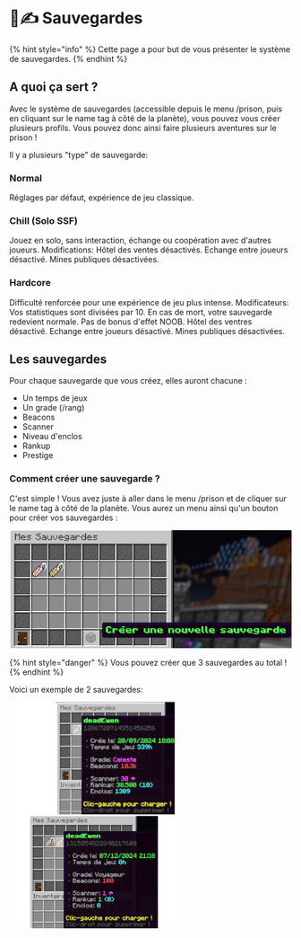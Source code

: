 # 📃✍️​ Sauvegardes

{% hint style="info" %} Cette page a pour but de vous présenter le système de sauvegardes. {% endhint %}

## A quoi ça sert ?
Avec le système de sauvegardes (accessible depuis le menu /prison, puis en cliquant sur le name tag à côté de la planète), vous pouvez vous créer plusieurs profils.
Vous pouvez donc ainsi faire plusieurs aventures sur le prison !

Il y a plusieurs "type" de sauvegarde:

### Normal
Réglages par défaut, expérience de jeu classique.

### Chill (Solo SSF)
Jouez en solo, sans interaction, échange ou coopération avec d'autres joueurs.
Modifications:
Hôtel des ventes désactivés.
Echange entre joueurs désactivé.
Mines publiques désactivées.

### Hardcore
Difficulté renforcée pour une expérience de jeu plus intense.
Modificateurs:
Vos statistiques sont divisées par 10.
En cas de mort, votre sauvegarde redevient normale.
Pas de bonus d'effet NOOB.
Hôtel des ventres désactivé.
Echange entre joueurs désactivé.
Mines publiques désactivées.

## Les sauvegardes
Pour chaque sauvegarde que vous créez, elles auront chacune :
- Un temps de jeux
- Un grade (/rang)
- Beacons
- Scanner
- Niveau d'enclos
- Rankup
- Prestige

### Comment créer une sauvegarde ?
C'est simple ! Vous avez juste à aller dans le menu /prison et de cliquer sur le name tag à côté de la planète.
Vous aurez un menu ainsi qu'un bouton pour créer vos sauvegardes :

![img.png](./ressources/saves/CreeSaves.png)

{% hint style="danger" %} Vous pouvez créer que 3 sauvegardes au total ! {% endhint %}

Voici un exemple de 2 sauvegardes:

![img.png](./ressources/saves/Saves1.png)
![img.png](./ressources/saves/Saves2.png)

